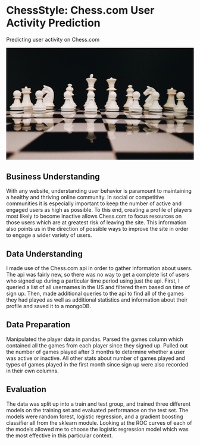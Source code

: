 
# ChessStyle: Chess.com User Activity Prediction

Predicting user activity on Chess.com

![alt text](https://raw.githubusercontent.com/Bmcgarry194/ChessStyle/master/photos/chess_picture.jpg)

## Business Understanding
With any website, understanding user behavior is paramount to maintaining a healthy and thriving online community. In social or competitive communities it is especially important to keep the number of active and engaged users as high as possible. To this end, creating a profile of players most likely to become inactive allows Chess.com to focus resources on those users which are at greatest risk of leaving the site. This information also points us in the direction of possible ways to improve the site in order to engage a wider variety of users.

## Data Understanding
I made use of the Chess.com api in order to gather information about users. The api was fairly new, so there was no way to get a complete list of users who signed up during a particular time period using just the api. 
First, I queried a list of all usernames in the US and filtered them based on time of sign up. Then, made additional queries to the api to find all of the games they had played as well as additional statistics and information about their profile and saved it to a mongoDB.


## Data Preparation
Manipulated the player data in pandas.
Parsed the games column which contained all the games from each player since they signed up.
Pulled out the number of games played after 3 months to determine whether a user was active or inactive.
All other stats about number of games played and types of games played in the first month since sign up were also recorded in their own columns.

## Evaluation
The data was split up into a train and test group, and trained three different models on the training set and evaluated performance on the test set. The models were random forest, logistic regression, and a gradient boosting classifier all from the sklearn module. Looking at the ROC curves of each of the models allowed me to choose the logistic regression model which was the most effective in this particular context. 


